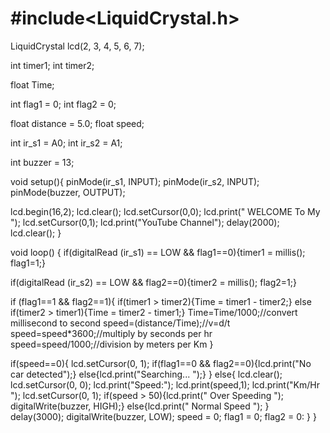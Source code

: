 # #include<LiquidCrystal.h>
LiquidCrystal lcd(2, 3, 4, 5, 6, 7);

int timer1;
int timer2;

float Time;

int flag1 = 0;
int flag2 = 0;

float distance = 5.0;
float speed;

int ir_s1 = A0;
int ir_s2 = A1;

int buzzer = 13;

void setup(){
  pinMode(ir_s1, INPUT);
  pinMode(ir_s2, INPUT);
  pinMode(buzzer, OUTPUT);
  
  lcd.begin(16,2);
  lcd.clear();
  lcd.setCursor(0,0);
  lcd.print(" WELCOME To  My ");
  lcd.setCursor(0,1);
  lcd.print("YouTube  Channel");
  delay(2000);
  lcd.clear();
}

void loop() {
if(digitalRead (ir_s1) == LOW && flag1==0){timer1 = millis(); flag1=1;}

if(digitalRead (ir_s2) == LOW && flag2==0){timer2 = millis(); flag2=1;}

if (flag1==1 && flag2==1){
     if(timer1 > timer2){Time = timer1 - timer2;}
else if(timer2 > timer1){Time = timer2 - timer1;}
 Time=Time/1000;//convert millisecond to second
 speed=(distance/Time);//v=d/t
 speed=speed*3600;//multiply by seconds per hr
 speed=speed/1000;//division by meters per Km
}

if(speed==0){ 
lcd.setCursor(0, 1); 
if(flag1==0 && flag2==0){lcd.print("No car  detected");}
                    else{lcd.print("Searching...    ");} 
}
else{
    lcd.clear(); 
    lcd.setCursor(0, 0); 
    lcd.print("Speed:");
    lcd.print(speed,1);
    lcd.print("Km/Hr  ");
    lcd.setCursor(0, 1); 
  if(speed > 50){lcd.print("  Over Speeding  "); digitalWrite(buzzer, HIGH);}
            else{lcd.print("  Normal Speed   "); }    
    delay(3000);
    digitalWrite(buzzer, LOW);
    speed = 0;
    flag1 = 0;
    flag2 = 0:
    }
    }
